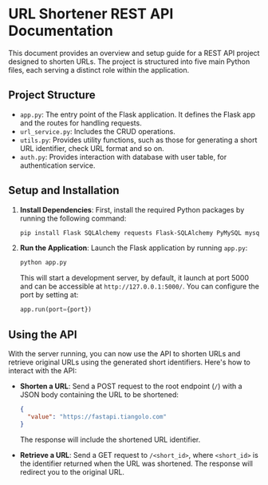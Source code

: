 # URL Shortener REST API Documentation

This document provides an overview and setup guide for a REST API project designed to shorten URLs. The project is structured into five main Python files, each serving a distinct role within the application.

## Project Structure

- `app.py`: The entry point of the Flask application. It defines the Flask app and the routes for handling requests.
- `url_service.py`: Includes the CRUD operations.
- `utils.py`: Provides utility functions, such as those for generating a short URL identifier, check URL format and so on.
- `auth.py`: Provides interaction with database with user table, for authentication service.

## Setup and Installation

1. **Install Dependencies**: First, install the required Python packages by running the following command:

    ```bash
    pip install Flask SQLAlchemy requests Flask-SQLAlchemy PyMySQL mysqlclient
    ```

2. **Run the Application**: Launch the Flask application by running `app.py`:

    ```bash
    python app.py
    ```

    This will start a development server, by default, it launch at port 5000 and can be accessible at `http://127.0.0.1:5000/`.
    You can configure the port by setting at: 
    ```python
    app.run(port={port})
    ```
## Using the API

With the server running, you can now use the API to shorten URLs and retrieve original URLs using the generated short identifiers. Here's how to interact with the API:

- **Shorten a URL**: Send a POST request to the root endpoint (`/`) with a JSON body containing the URL to be shortened:

    ```json
    {
      "value": "https://fastapi.tiangolo.com"
    }
    ```

    The response will include the shortened URL identifier.

- **Retrieve a URL**: Send a GET request to `/<short_id>`, where `<short_id>` is the identifier returned when the URL was shortened. The response will redirect you to the original URL.
